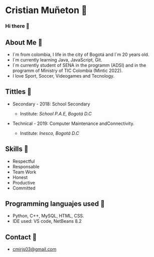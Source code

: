 Cristian Muñeton :trident:
================

### Hi there 👋


About Me :speech_balloon:
---------

* I´m from colombia, I life in the city of Bogotá and I´m 20 years old.
* I´m currently learning Java, JavaScript, Git.
* I´m currently student of SENA in the programm (ADSI) and in the programm of Ministry of TIC Colombia (Mintic 2022).
* I love Sport, Soccer, Videogames and Tecnology.

Tittles :book:
--------------

* Secondary - 2018: School Secondary
  * Institute: *School P.A.E, Bogotá D.C*
                  
* Technical - 2019: Computer Maintenance andConnectivity.
  * Institute: *Inesco, Bogotá D.C*

Skills :paperclip:
-------

* Respectful
* Responsable
* Team Work
* Honest
* Productive
* Committed

Programming languajes used :wrench:
---------------------------

* Python, C++, MySQL, HTML, CSS.
* IDE used: VS code, NetBeans 8.2

Contact :email:
--------

* cmirjs03@gmail.com

